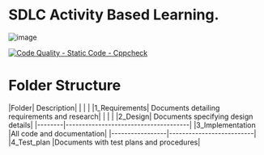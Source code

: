 # SDLC Activity Based Learning.


![image](https://user-images.githubusercontent.com/59692344/114853361-55688080-9e01-11eb-9a25-65108db48553.png)


[![Code Quality - Static Code - Cppcheck](https://github.com/mohammedowez/Employee_Record_System/actions/workflows/cppcheck.yml/badge.svg)](https://github.com/mohammedowez/Employee_Record_System/actions/workflows/cppcheck.yml)


# Folder Structure

|Folder|	Description|
|       |            |
|1_Requirements|	Documents detailing requirements and research|
|               |                                             |
|2_Design|	Documents specifying design details|
|--------|--------------------------------------|
|3_Implementation	|All code and documentation|
|-----------------|--------------------------|
|4_Test_plan	|Documents with test plans and procedures|
